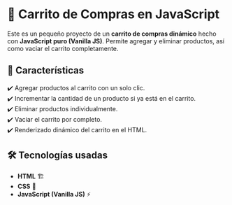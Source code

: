 # 🛒 Carrito de Compras en JavaScript

Este es un pequeño proyecto de un **carrito de compras dinámico** hecho con **JavaScript puro (Vanilla JS)**. Permite agregar y eliminar productos, así como vaciar el carrito completamente.

## 🚀 Características
✔️ Agregar productos al carrito con un solo clic.  
✔️ Incrementar la cantidad de un producto si ya está en el carrito.  
✔️ Eliminar productos individualmente.  
✔️ Vaciar el carrito por completo.  
✔️ Renderizado dinámico del carrito en el HTML.  

## 🛠 Tecnologías usadas
- **HTML** 🏗
- **CSS** 🎨
- **JavaScript (Vanilla JS)** ⚡
